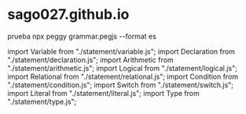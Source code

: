 # sago027.github.io
prueba
npx peggy grammar.pegjs --format es

import Variable from "./statement/variable.js";
import Declaration from "./statement/declaration.js";
import Arithmetic from "./statement/arithmetic.js";
import Logical from "./statement/logical.js";
import Relational from "./statement/relational.js";
import Condition from "./statement/condition.js";
import Switch from "./statement/switch.js";
import Literal from "./statement/literal.js";
import Type from "./statement/type.js";
